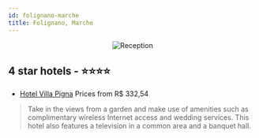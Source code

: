 ```yaml
---
id: folignano-marche
title: Folignano, Marche
---
```


<center><img src="https://i.travelapi.com/hotels/2000000/1690000/1680500/1680500/fe56fcb7_z.jpg" alt="Reception" /></center>


##  4 star hotels - ⭐️⭐️⭐️⭐️

-    [Hotel Villa Pigna](https://us.hurb.com/hotels/folignano/hotel-villa-pigna-JNP-JP986116?cmp=18055) Prices from R$ 332,54
   > Take in the views from a garden and make use of amenities such as complimentary wireless Internet access and wedding services. This hotel also features a television in a common area and a banquet hall.
